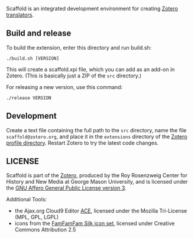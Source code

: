 Scaffold is an integrated development environment for creating
[Zotero](https://www.zotero.org/) [translators](https://github.com/zotero/translators/).


## Build and release

To build the extension, enter this directory and run build.sh:

    ./build.sh [VERSION]

This will create a scaffold.xpi file, which you can add as an add-on in Zotero. (This is basically just a ZIP of the `src` directory.)

For releasing a new version, use this command:

    ./release VERSION

## Development

Create a text file containing the full path to the `src` directory,
name the file `scaffold@zotero.org`, and place it in the `extensions`
directory of the [Zotero profile directory](https://www.zotero.org/support/kb/profile_directory).
Restart Zotero to try the latest code changes.


## LICENSE

Scaffold is part of the [Zotero](https://www.zotero.org), produced by the Roy Rosenzweig Center
for History and New Media at George Mason University, and is licensed under
the [GNU Affero General Public License version 3](https://www.gnu.org/licenses/agpl-3.0.en.html).

Additional Tools:
* the Ajax.org Cloud9 Editor [ACE](https://ace.c9.io/),
licensed under the Mozilla Tri-License (MPL, GPL, LGPL)
* icons from the [FamFamFam Silk icon set](http://www.famfamfam.com/lab/icons/silk/), licensed under Creative Commons Attribution 2.5
